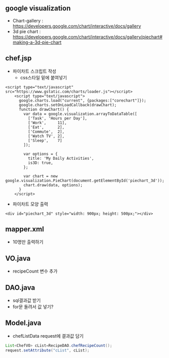 ## google visualization
- Chart-gallery : https://developers.google.com/chart/interactive/docs/gallery
- 3d pie chart : https://developers.google.com/chart/interactive/docs/gallery/piechart#making-a-3d-pie-chart


## chef.jsp
- 파이차트 스크립트 작성
  - css스타일 밑에 붙여넣기
```
<script type="text/javascript" src="https://www.gstatic.com/charts/loader.js"></script>
    <script type="text/javascript">
      google.charts.load("current", {packages:["corechart"]});
      google.charts.setOnLoadCallback(drawChart);
      function drawChart() {
        var data = google.visualization.arrayToDataTable([
          ['Task', 'Hours per Day'],
          ['Work',     11],
          ['Eat',      2],
          ['Commute',  2],
          ['Watch TV', 2],
          ['Sleep',    7]
        ]);

        var options = {
          title: 'My Daily Activities',
          is3D: true,
        };

        var chart = new google.visualization.PieChart(document.getElementById('piechart_3d'));
        chart.draw(data, options);
      }
    </script>
```
- 파이차트 모양 출력
```
<div id="piechart_3d" style="width: 900px; height: 500px;"></div>
```

## mapper.xml
- 10명만 출력하기

## VO.java
- recipeCount 변수 추가

## DAO.java
- sql결과값 받기
- for문 돌려서 값 넣기?

## Model.java
- chefListData request에 결과값 담기
```java
List<ChefVO> cList=RecipeDAO.chefRecipeCount();
request.setAttribute("cList", cList);
```
